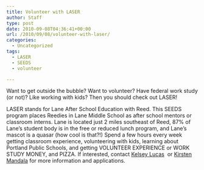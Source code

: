 ```yaml
---
title: Volunteer with LASER
author: Staff
type: post
date: 2010-09-08T04:36:41+00:00
url: /2010/09/08/volunteer-with-laser/
categories:
  - Uncategorized
tags:
  - LASER
  - SEEDS
  - volunteer

---
```

Want to get outside the bubble? Want to volunteer? Have federal work study (or not)? Like working with kids? Then you should check out LASER!

LASER stands for Lane After School Education with Reed. This SEEDS program places Reedies in Lane Middle School as after school mentors or classroom interns. Lane is located just 2 miles southeast of Reed, 87% of Lane’s student body is in the free or reduced lunch program, and Lane’s mascot is a quasar (how cool is that?!) Spend a few hours every week getting classroom experience, volunteering with kids, learning about Portland Public Schools, and getting VOLUNTEER EXPERIENCE or WORK STUDY MONEY, and PIZZA. If interested, contact [Kelsey Lucas][1]  or [Kirsten Mandala][2] for more information and applications.

 [1]: mailto:&#x6c;&#x75;&#x63;&#x61;&#x73;&#x6b;&#x34;&#x32;&#x40;&#x67;&#x6d;&#x61;&#x69;&#x6c;&#x2e;&#x63;&#x6f;&#x6d;
 [2]: &#x6d;&#x61;&#x6e;&#x64;&#x61;&#x6c;&#x61;&#x6b;&#x40;&#x72;&#x65;&#x65;&#x64;&#x2e;&#x65;&#x64;&#x75;
